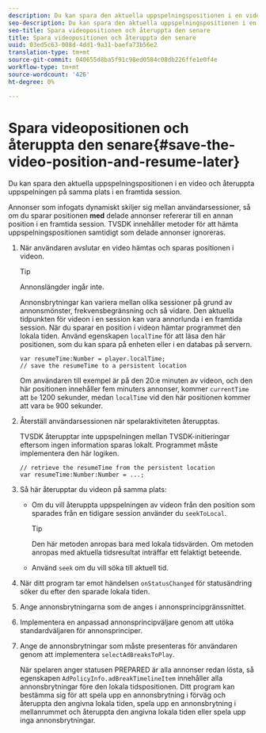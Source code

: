 ```yaml
---
description: Du kan spara den aktuella uppspelningspositionen i en video och återuppta uppspelningen på samma plats i en framtida session.
seo-description: Du kan spara den aktuella uppspelningspositionen i en video och återuppta uppspelningen på samma plats i en framtida session.
seo-title: Spara videopositionen och återuppta den senare
title: Spara videopositionen och återuppta den senare
uuid: 03ed5c63-008d-4dd1-9a31-baefa73b56e2
translation-type: tm+mt
source-git-commit: 040655d8ba5f91c98ed0584c08db226ffe1e0f4e
workflow-type: tm+mt
source-wordcount: '426'
ht-degree: 0%

---
```



# Spara videopositionen och återuppta den senare{#save-the-video-position-and-resume-later}

Du kan spara den aktuella uppspelningspositionen i en video och återuppta uppspelningen på samma plats i en framtida session.

Annonser som infogats dynamiskt skiljer sig mellan användarsessioner, så om du sparar positionen **med** delade annonser refererar till en annan position i en framtida session. TVSDK innehåller metoder för att hämta uppspelningspositionen samtidigt som delade annonser ignoreras.

1. När användaren avslutar en video hämtas och sparas positionen i videon.

   >[!TIP]
   >
   >Annonslängder ingår inte.

   Annonsbrytningar kan variera mellan olika sessioner på grund av annonsmönster, frekvensbegränsning och så vidare. Den aktuella tidpunkten för videon i en session kan vara annorlunda i en framtida session. När du sparar en position i videon hämtar programmet den lokala tiden. Använd egenskapen `localTime` för att läsa den här positionen, som du kan spara på enheten eller i en databas på servern.

   ```
   var resumeTime:Number = player.localTime; 
   // save the resumeTime to a persistent location
   ```

   Om användaren till exempel är på den 20:e minuten av videon, och den här positionen innehåller fem minuters annonser, kommer `currentTime` att `be` 1200 sekunder, medan `localTime` vid den här positionen kommer att vara `be` 900 sekunder.

1. Återställ användarsessionen när spelaraktiviteten återupptas.

   TVSDK återupptar inte uppspelningen mellan TVSDK-initieringar eftersom ingen information sparas lokalt. Programmet måste implementera den här logiken.

   ```
   // retrieve the resumeTime from the persistent location 
   var resumeTime:Number:Number = ...;
   ```

1. Så här återupptar du videon på samma plats:

   * Om du vill återuppta uppspelningen av videon från den position som sparades från en tidigare session använder du `seekToLocal`.

      >[!TIP]
      >
      >Den här metoden anropas bara med lokala tidsvärden. Om metoden anropas med aktuella tidsresultat inträffar ett felaktigt beteende.

   * Använd `seek` om du vill söka till aktuell tid.

1. När ditt program tar emot händelsen `onStatusChanged` för statusändring söker du efter den sparade lokala tiden.
1. Ange annonsbrytningarna som de anges i annonsprincipgränssnittet.
1. Implementera en anpassad annonsprincipväljare genom att utöka standardväljaren för annonsprinciper.
1. Ange de annonsbrytningar som måste presenteras för användaren genom att implementera `selectAdBreaksToPlay`.

   När spelaren anger statusen PREPARED är alla annonser redan lösta, så egenskapen `AdPolicyInfo.adBreakTimelineItem` innehåller alla annonsbrytningar före den lokala tidspositionen. Ditt program kan bestämma sig för att spela upp en annonsbrytning i förväg och återuppta den angivna lokala tiden, spela upp en annonsbrytning i mellanrummet och återuppta den angivna lokala tiden eller spela upp inga annonsbrytningar.
